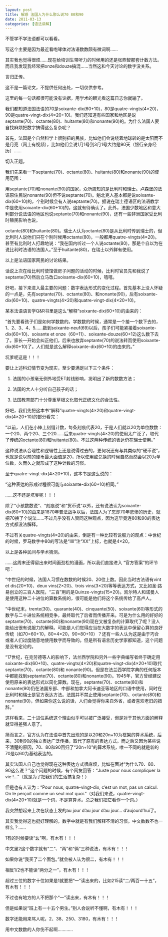 ```yaml
---
layout: post
title: 解惑 法国人为什么那么说70 80和90
date: 2011-03-13
categories: [语法讲解]  
---
```


不管学不学法语都可以看看。

写这个主要是因为最近看咆哮体对法语数数颇有微词啊……

其实我也觉得很烦……现在给培训生带听力的时候用的还是张煦智那套计数方法。而且我发现我经常把onze和douze搞混……当然这和今天讨论的数字没关系。

言归正传。

这不是一篇论文，不提供任何出处，一切仅供参考。

这里的每一句话都很可能没有论据，用学术的眼光看这篇日志你就输了。

我们都知道法国法语的70是soixante-dix(60+10)，80是quatre-vingts(4×20)，90是quatre-vingt-dix(4×20+10)。我们还知道有些国家和地区是说septante(70)、octante(80)、huitante(80)和nonante(90)的。为什么法国人要自找麻烦把数字搞得这么复杂呢？

首先，法国是个自然科学上很别扭的民族，比如他们会说绕着地球转的是太阳而不是月亮（网上有视频），比如他们会说1月1号到3月1号大约是90天（银行亲身经历）……



切入正题。

我们先来看一下septante(70)、octante(80)、huitante(80)和nonante(90)的使用范围：

用septante(70)和nonante(90)的国家，众所周知的是比利时和瑞士。卢森堡的法语原住民说nonante(90)但不说septante(70)。魁北克人基本都是说soixante-dix(60+10)的，个别时候会有人说septante(70)。据说在瑞士德语区的法语教学中是使用soixante-dix(60+10)的，这就有待确认了。此外，法国少数地区和意大利部分说法语的地区也说septante(70)和nonante(90)，还有一些非洲国家受比利时殖民影响也说。

octante(80)和huitante(80)。瑞士人认为octante(80)是从比利时传到瑞士的，但比利时人说他们只在个别时候用octante(80)，一般都用quatre-vingts(4×20)。甚至有比利时人打趣地说：“我在国内听过一个人说octante(80)，那是个自以为在说比利时法语的法国人。”至于huitante(80)，在瑞士以外鲜有使用。

以上是法语国家网民的讨论结果。

话说上次在给比利时使馆做房子问题的活动的时候，比利时官员先和我说了septante(70)然后立马改口soixante-dix(60+10)，嘻嘻。



好吧，接下来进入最主要的问题：数字表达形式的变化过程。首先基本上没人怀疑的一点是，先有septante(70)、octante(80)、和nonante(90)，后有soixante-dix(60+10)、quatre-vingts(4×20)和quatre-vingt-dix(4×20+10)。

某本法语语言学Q&R书里是这么“解释”soixante-dix(60+10)的由来的：

“首先要看孩子们是如何学数数的。学数数的时候，通常是一个接一个数下去的，1、2、3、4、5……数到soixante-neuf(69)以后，孩子们可能紧接着soixante-dix(60+10)、soixante et onze（60+11）、soixante-douze(60+12)这么数下去了。家长一开始会纠正他们，后来也放弃septante(70)的说法转而使用soixante-dix(60+10)了。人们就是这么解释soixante-dix(60+10)的由来的。”

坑爹呢这是！！！

要让上述科幻情节变为现实，至少要满足以下三个条件：

1. 法国的小孩毫无例外地受ET射线影响，发明出了新的数数方法；

2. 法国的大人十分听自己孩子的话；

3. 法国教育部门十分尊重草根文化取代正统文化的合法性。

好吧，我们先把这本书“解释”quatre-vingts(4×20)和quatre-vingt-dix(4×20+10)的部分看完：

“以前，人们在小棒上刻缝计数，每条刻痕代表20，于是人们就以20为单位数数：一个20、两个20、三个20……后来quatre-vingts(4×20)的使用太广泛了，取代了传统的octante(80)和huitante(80)。不过这两种传统的表达仍在瑞士使用。”

这种说法从合理性和逻辑性上还是说得过去的，更何况还有与其类似的“硬币说”，也就是说以前的硬币最大面值是20，所以使用或兑换的时候自然而然会以20为单位数，久而久之就形成了这种计数的习惯。

至于quatre-vingt-dix(4×20+10)，这本书是这么说的：

“这种表达的形成过程很可能与soixante-dix(60+10)相同。”

……这不还是坑爹呢！！！

除了“小孩数数说”、“刻痕说”和“货币说”以外，还有说法认为soixante-dix(60+10)的由来是1870年普法战争以后，法国人为了忘却70年悲惨的历史，就把70换了个说法……不过几乎没有人赞同这种观点，因为这毕竟连80和90的表达方式都没法解释。

不过有关quatre-vingts(4×20)的由来，倒是有一种比较有说服力的观点：中世纪的时候，罗马数字中80的写法是“IIII”注“XX”上标，也就是4×20。

以上是各种民间与学术猜测。



……这周末还得留出来时间画劲松的漫画，所以我们直接进入 “官方答案”的环节吧：

“中世纪的时候，法国人习惯在数数的时候20、20往上数。因此当时古法语有vint et dis(20+10)、deux vins(2×20)、trois vins(3×20)等等表达方式，又比如圣·路易创立的三百人医院，“三百”用的是Quinze-vingts(15×20)。凯尔特人和诺曼人是使用这种二十进位的算数系统的，很可能是他们将这个系统传给了高卢人。

“中世纪末，trente(30)、quarante(40)、cinquante(50)、soixante(60)等形式的数字与二十进位系统相竞争，最终取代了后者而传播开来。可是为什么用的好好的septante(70)、octante(80)和nonante(90)现在又被复杂的计算取代了呢？没人能给出很有说服力的解释。可能是人们觉得应当在大数字的表达中保留心算的良好传统（如70=60+10，80=4×20，90=80+10）？还有一些人认为这是由于巧合或者人们过度随意地使用数字而导致的。但是所有语言历史学家都知道，这个问题是没有定论的。

“17世纪，在克劳德等人的影响下，法兰西学院和另外一些字典编写者终于确定用soixante-dix(60+10)、quatre-vingts(4×20)和quatre-vingt-dix(4×20+10)取代septante(70)、octante(80)和 nonante(90)。但是在法兰西学院字典的任何版本中都能找到septante(70)、octante(80)和nonante(90)。1945年，官方曾经建议使用原来的表达形式以简化算数。现在，septante(70)、octante(80)和nonante(90)仍在法国东部、中部和加拿大阿卡迪亚等地区的口语中使用，同时在比利时和瑞士是官方表达方法。法国并不禁止使用septante(70)、octante(80)和nonante(90)，但如果你这么说的话，人们会觉得你来自外省，或者喜欢老旧的措辞。”

这样看来，二十进位系统这个理由似乎可以被广泛接受，但是对于其他方面的解释就显得差强人意了。

简而言之，官方认为在法语中首先出现的是以20和20n+10为框架的算术系统，后来，30到90的独立表达广泛传播，取代了原有的表达方式。而之后又因为某些说不清楚的原因，70、80和90回归了“20n+10”的算术系统，唯一不同的就是新的70是以60为基础表达的。



其实法国人自己也觉得现在这种表达方式很麻烦，比如在面对“为什么70、80、90这么说？”这个问题的时候，有个网友回答：“Juste pour nous compliquer la vie !...”（就是为了把我们的生活搞复杂！）

但是也有人认为：“Pour nous, quatre-vingt-dix, c’est un mot, pas un calcul. On le perçoit comme un seul mot quoi.”（对我们来说，quatre-vingt-dix(4×20+10)就是一个词，不是算算术。总之我们把它看作一个词。）

我突然想起来上次在状态上发的au jour d’au jour d’au jour… d’aujourd’hui了。

其实我觉得这也挺好理解的，数字中就是有我们解释不清的习惯。中文数数不也一样么？……

1有的时候要读“幺”啊，有木有！！！

中文里2这个数字就有“二”、“两”和“俩”三种说法，有木有！！！

如果你说“我买了二个面包。”就会被人认为很二，有木有！！！

相反1/2也不能读“两分之一”，有木有！！！

超过三位的数字十位如果是1就要把“一”读出来的，比如215读“二/两百一十五”，有木有！！！

不过也有地方的人不把那个“一”读出来，有木有！！！

但是如果说“班上有一十五个男生。”别人会说听不懂啊，有木有！！！

数字还能用来骂人呢，2、38、250、3180，有木有！！！

用中文数数的人你伤不起啊…………
